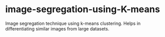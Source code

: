 # image-segregation-using-K-means
Image segregation technique using k-means clustering. Helps in differentiating similar images from large datasets.
